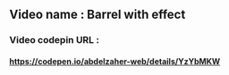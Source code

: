 ## Video name : Barrel with effect

### Video codepin URL : 
#### https://codepen.io/abdelzaher-web/details/YzYbMKW
